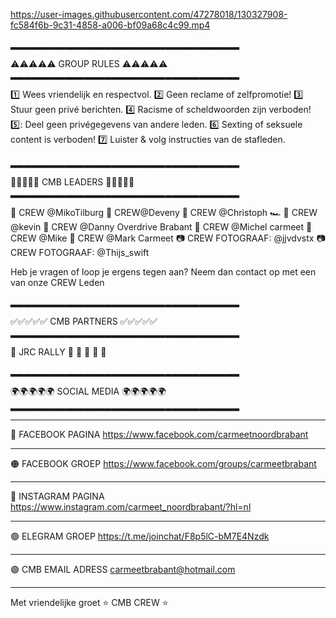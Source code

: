 


https://user-images.githubusercontent.com/47278018/130327908-fc584f6b-9c31-4858-a006-bf09a68c4c99.mp4




▂▂▂▂▂▂▂▂▂▂▂▂▂▂▂▂▂▂▂▂▂▂▂▂▂▂▂▂▂▂▂▂▂▂

⚠️⚠️⚠️⚠️⚠️ GROUP RULES ⚠️⚠️⚠️⚠️⚠️
▂▂▂▂▂▂▂▂▂▂▂▂▂▂▂▂▂▂▂▂▂▂▂▂▂▂▂▂▂▂▂▂▂▂



1️⃣ Wees vriendelijk en respectvol.
2️⃣ Geen reclame of zelfpromotie!
3️⃣ Stuur geen privé berichten.
4️⃣ Racisme of scheldwoorden zijn verboden!
5️⃣: Deel geen privégegevens van andere leden.
6️⃣ Sexting of seksuele  content is verboden!
7️⃣ Luister & volg instructies van de stafleden.


▂▂▂▂▂▂▂▂▂▂▂▂▂▂▂▂▂▂▂▂▂▂▂▂▂▂▂▂▂▂▂▂▂▂


👑👑👑👑👑 CMB LEADERS 👑👑👑👑👑
▂▂▂▂▂▂▂▂▂▂▂▂▂▂▂▂▂▂▂▂▂▂▂▂▂▂▂▂▂▂▂▂▂▂


👑 CREW @MikoTilburg 
👑 CREW@Deveny 
👑 CREW @Christoph 🏎 
👑 CREW @kevin 
👑 CREW @Danny Overdrive Brabant 
👑 CREW @Michel carmeet 
👑 CREW @Mike 
👑 CREW @Mark Carmeet 
📷 CREW FOTOGRAAF: @jjvdvstx 
📷 CREW FOTOGRAAF: @Thijs_swift

Heb je vragen of loop je ergens tegen aan?
Neem dan contact op met een van onze CREW  Leden

▂▂▂▂▂▂▂▂▂▂▂▂▂▂▂▂▂▂▂▂▂▂▂▂▂▂▂▂▂▂▂▂▂▂

✅✅✅✅✅ CMB PARTNERS ✅✅✅✅✅
▂▂▂▂▂▂▂▂▂▂▂▂▂▂▂▂▂▂▂▂▂▂▂▂▂▂▂▂▂▂▂▂▂▂


🔻 JRC RALLY
🔻
🔻
🔻
🔻
🔻


▂▂▂▂▂▂▂▂▂▂▂▂▂▂▂▂▂▂▂▂▂▂▂▂▂▂▂▂▂▂▂▂▂▂

🌍🌍🌍🌍🌍 SOCIAL MEDIA 🌍🌍🌍🌍🌍
▂▂▂▂▂▂▂▂▂▂▂▂▂▂▂▂▂▂▂▂▂▂▂▂▂▂▂▂▂▂▂▂▂▂


______________________________________________________________
🔵 FACEBOOK PAGINA
https://www.facebook.com/carmeetnoordbrabant
______________________________________________________________
🟠 FACEBOOK GROEP
https://www.facebook.com/groups/carmeetbrabant
______________________________________________________________
🔴 INSTAGRAM PAGINA
https://www.instagram.com/carmeet_noordbrabant/?hl=nl
______________________________________________________________
🟢 ELEGRAM GROEP
https://t.me/joinchat/F8p5lC-bM7E4Nzdk
______________________________________________________________
🟣 CMB EMAIL ADRESS
carmeetbrabant@hotmail.com
______________________________________________________________

Met vriendelijke groet ⭐️ CMB CREW ⭐️

